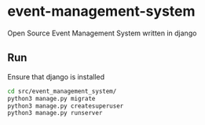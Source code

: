# event-management-system
Open Source Event Management System written in django

## Run
Ensure that django is installed
```bash
cd src/event_management_system/
python3 manage.py migrate
python3 manage.py createsuperuser
python3 manage.py runserver
```
